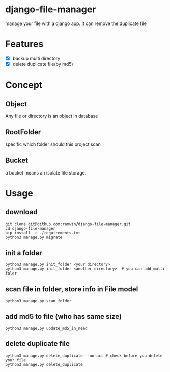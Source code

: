 # django-file-manager
manage your file with a django app. It can remove the duplicate file

# Features
* [x] backup multi directory
* [x] delete duplicate file(by md5)

# Concept

## Object
Any file or directory is an object in database

## RootFolder
specific which folder should this project scan

## Bucket
a bucket means an isolate file storage.

# Usage

## download
```
git clone git@github.com:ramwin/django-file-manager.git
cd django-file-manager
pip install -r ./requirements.txt
python3 manage.py migrate
```

## init a folder
```
python3 manage.py init_folder <your directory>
python3 manage.py init_folder <another directory>  # you can add multi foler
```

## scan file in folder, store info in File model
```
python3 manage.py scan_folder
```

## add md5 to file (who has same size)
```
python3 manage.py update_md5_in_need
```

## delete duplicate file
```
python3 manage.py delete_duplicate --no-act # check before you delete your file
python3 manage.py delete_duplicate
```
